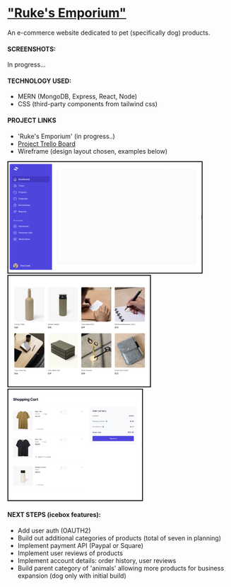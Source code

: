 <h1><u>"Ruke's Emporium"</u></h1>

An e-commerce website dedicated to pet (specifically dog) products. 

<h4>SCREENSHOTS:</h4>
In progress...

<h4>TECHNOLOGY USED:</h4>

* MERN (MongoDB, Express, React, Node)
* CSS (third-party components from tailwind css)

<h4>PROJECT LINKS</h4>

* 'Ruke's Emporium' (in progress..)
*  <a href="https://trello.com/b/srZW5XYY/p3-planning">Project Trello Board</a>
* Wireframe (design layout chosen, examples below)
<img src='./planning/assets/imgs/home_layout.png' height=250 border=2 />
<img src='./planning//assets/imgs/item_page.png' height=250px border=2 />
<img src='./planning//assets/imgs/cart.png' height=250px border=2 />



<h4>NEXT STEPS (icebox features):</h4>

* Add user auth (OAUTH2)
* Build out additional categories of products (total of seven in planning)
* Implement payment API (Paypal or Square)
* Implement user reviews of products
* Implement account details: order history, user reviews
* Build parent category of 'animals' allowing more products for business expansion (dog only with initial build)
